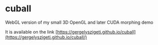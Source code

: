 # cuball
WebGL version of my small 3D OpenGL and later CUDA morphing demo

It is available on the link [https://gergelyszigeti.github.io/cuball](https://gergelyszigeti.github.io/cuball/)
